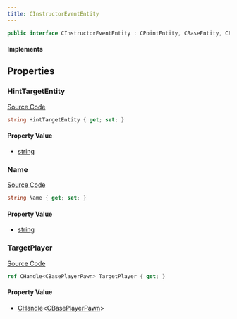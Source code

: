 ```yaml
---
title: CInstructorEventEntity
---
```


```csharp
public interface CInstructorEventEntity : CPointEntity, CBaseEntity, CEntityInstance, ISchemaClass<CEntityInstance>, ISchemaClass<CBaseEntity>, ISchemaClass<CPointEntity>, ISchemaClass<CInstructorEventEntity>, ISchemaField, ISchemaClass, INativeHandle
```

#### Implements

## Properties

### HintTargetEntity

[Source Code](https://github.com/swiftly-solution/swiftlys2/blob/main/managed/src/SwiftlyS2.Generated/Schemas/Interfaces/CInstructorEventEntity.cs#L19)

```csharp
string HintTargetEntity { get; set; }
```

#### Property Value

- [string](https://learn.microsoft.com/dotnet/api/system.string)

### Name

[Source Code](https://github.com/swiftly-solution/swiftlys2/blob/main/managed/src/SwiftlyS2.Generated/Schemas/Interfaces/CInstructorEventEntity.cs#L17)

```csharp
string Name { get; set; }
```

#### Property Value

- [string](https://learn.microsoft.com/dotnet/api/system.string)

### TargetPlayer

[Source Code](https://github.com/swiftly-solution/swiftlys2/blob/main/managed/src/SwiftlyS2.Generated/Schemas/Interfaces/CInstructorEventEntity.cs#L21)

```csharp
ref CHandle<CBasePlayerPawn> TargetPlayer { get; }
```

#### Property Value

- [CHandle](/docs/api/shared/natives/chandle-1)<[CBasePlayerPawn](/docs/api/shared/schemadefinitions/cbaseplayerpawn)>

